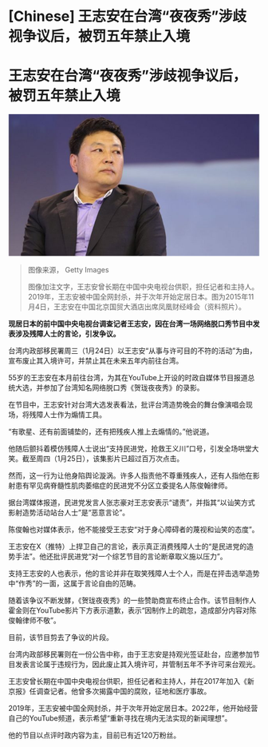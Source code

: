 # [Chinese] 王志安在台湾“夜夜秀”涉歧视争议后，被罚五年禁止入境

#  王志安在台湾“夜夜秀”涉歧视争议后，被罚五年禁止入境


![2015年11月4日，王志安在中国北京国贸大酒店出席凤凰财经峰会。](_132423059_gettyimages-1409664721.jpg)

> 图像来源，  Getty Images
>
> 图像加注文字，王志安曾长期在中国中央电视台供职，担任记者和主持人。2019年，王志安被中国全网封杀，并于次年开始定居日本。图为2015年11月4日，王志安在中国北京国贸大酒店出席凤凰财经峰会（资料照片）。

**现居日本的前中国中央电视台调查记者王志安，因在台湾一场网络脱口秀节目中发表涉及残障人士的言论，引发争议。**

台湾内政部移民署周三（1月24日）以王志安“从事与许可目的不符的活动”为由，宣布废止其入境许可，并禁止其在未来五年内前往台湾。

55岁的王志安在本月前往台湾，为其在YouTube上开设的时政自媒体节目报道总统大选，并参加了台湾知名网络脱口秀《贺珑夜夜秀》的录影。

在节目中，王志安针对台湾大选发表看法，批评台湾造势晚会的舞台像演唱会现场，将残障人士作为煽情工具。

“有歌星、还有前面铺垫的，还有把残疾人推上去煽情的。”他说道。

他随后颤抖着模仿残障人士说出“支持民进党，抢救王义川”口号，引发全场哄堂大笑。截至周四（1月25日），该集影片已超过百万次点击。

然而，这一行为让他身陷舆论漩涡。许多人指责他不尊重残疾人，还有人指他在影射患有罕见病脊髓性肌肉萎缩症的民进党不分区立委提名人陈俊翰律师。

据台湾媒体报道，民进党发言人张志豪对王志安表示“谴责”，并指其“以讪笑方式影射造势活动站台人士”是“恶意言论”。

陈俊翰也对媒体表示，他不能接受王志安“对于身心障碍者的蔑视和讪笑的态度”。

王志安在X（推特）上捍卫自己的言论，表示真正消费残障人士的“是民进党的造势手法”。他还批评民进党“对一个综艺节目的言论断章取义施以压力”。

支持王志安的人也表示，他的言论并非在取笑残障人士个人，而是在抨击选举造势中“作秀”的一面，这属于言论自由的范畴。

随着该争议不断发酵，《贺珑夜夜秀》的一些赞助商宣布终止合作。该节目制作人霍金则在YouTube影片下方表示道歉，表示“因制作上的疏忽，造成部分内容对陈俊翰律师不敬”。

目前，该节目剪去了争议的片段。

台湾内政部移民署则在一份公告中称，由于王志安是持观光签证赴台，应邀参加节目发表言论属于违规行为，因此废止其入境许可，并管制五年不予许可来台观光。

王志安曾长期在中国中央电视台供职，担任记者和主持人，并在2017年加入《新京报》任调查记者。他曾多次揭露中国的腐败，征地和医疗事故。

2019年，王志安被中国全网封杀，并于次年开始定居日本。2022年，他开始经营自己的YouTube频道，表示希望“重新寻找在境内无法实现的新闻理想”。

他的节目以点评时政内容为主，目前已有近120万粉丝。


